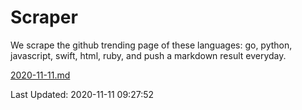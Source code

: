 # Scraper

We scrape the github trending page of these languages: go, python, javascript, swift, html, ruby, and push a markdown result everyday.

[2020-11-11.md](https://github.com/henson/Scraper/blob/master/2020-11-11.md)

Last Updated: 2020-11-11 09:27:52